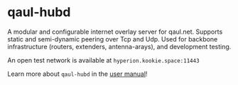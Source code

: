 # qaul-hubd

A modular and configurable internet overlay server for qaul.net.
Supports static and semi-dynamic peering over Tcp and Udp.  Used for
backbone infrastructure (routers, extenders, antenna-arays), and
development testing.

An open test network is available at `hyperion.kookie.space:11443`

Learn more about `qaul-hubd` in the [user manual]!

[user manual]: https://docs.qaul.net/users
